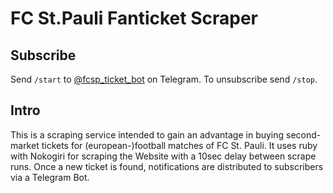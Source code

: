 # FC St.Pauli Fanticket Scraper

## Subscribe

Send ``/start`` to [@fcsp_ticket_bot](https://t.me/fcsp_ticket_bot) on Telegram.
To unsubscribe send ``/stop``.

## Intro
This is a scraping service intended to gain an advantage in buying second-market tickets for (european-)football matches of FC St. Pauli.
It uses ruby with Nokogiri for scraping the Website with a 10sec delay between scrape runs.
Once a new ticket is found, notifications are distributed to subscribers via a Telegram Bot.
